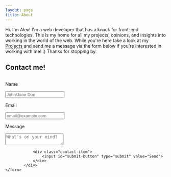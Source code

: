 ```yaml
---
layout: page
title: About  
---
```


<p class="message">
  Hi. I'm Alex!  I'm a web developer that has a knack for front-end technologies. This is my home for all my projects, opinions, and insights into working in the world of the web. While you're here take a look at my <a href="{{site.baseurl}}projects/projects/"> Projects </a> and send me a message via the form below if you're interested in working with me! :) Thanks for stopping by. 
</p>

## Contact me! 

<div class="contact-form">
	<form action="https://formspree.io/alex.m.beaulieu@gmail.com" method="POST">
		<div class="row"> 
			<div class="column"> 
				<div class="contact-item">
					<p class="contact-label"> Name </p> 
					<input class="contact-field" type="text" onfocus="this.placeholder = ''" onblur="this.placeholder = 'John/Jane Doe'" name="name" placeholder="John/Jane Doe">
				</div>
				<div class="contact-item"> 
					<p class="contact-label"> Email </p> 
					<input class="contact-field" onfocus="this.placeholder = ''" onblur="this.placeholder = 'email@example.com'" type="email" name="email" placeholder="email@example.com">
				</div>
			</div> 
			<div class="column">
				<div class="contact-item"> 
					<p class="contact-label"> Message </p> 
					<textarea class="contact-message" type="textarea" name="message" onfocus="this.placeholder = ''" onblur="this.placeholder = 'What's on your mind?'" placeholder="What's on your mind?"></textarea> 
				</div>

				<div class="contact-item">
					<input id="submit-button" type="submit" value="Send"> 	 
				</div>
			</div>
	</form>
</div> 
